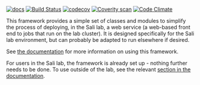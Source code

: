 [![docs](https://readthedocs.org/projects/saliweb/badge/)](https://salilab.org/saliweb/)
[![Build Status](https://github.com/salilab/saliweb/workflows/build/badge.svg?branch=main)](https://github.com/salilab/saliweb/actions?query=workflow%3Abuild)
[![codecov](https://codecov.io/gh/salilab/saliweb/branch/main/graph/badge.svg)](https://codecov.io/gh/salilab/saliweb)
[![Coverity scan](https://img.shields.io/coverity/scan/8508.svg)](https://scan.coverity.com/projects/salilab-saliweb)
[![Code Climate](https://codeclimate.com/github/salilab/saliweb/badges/gpa.svg)](https://codeclimate.com/github/salilab/saliweb)

This framework provides a simple set of classes and modules to simplify
the process of deploying, in the Sali lab, a web service (a web-based front
end to jobs that run on the lab cluster). It is designed specifically for
the Sali lab environment, but can probably be adapted to run elsewhere
if desired.

See [the documentation](https://salilab.org/saliweb/) for more information
on using this framework.

For users in the Sali lab, the framework is already set up - nothing further
needs to be done. To use outside of the lab, see
the relevant [section in the documentation](https://salilab.org/saliweb/installation.html#outside-of-the-sali-lab).
